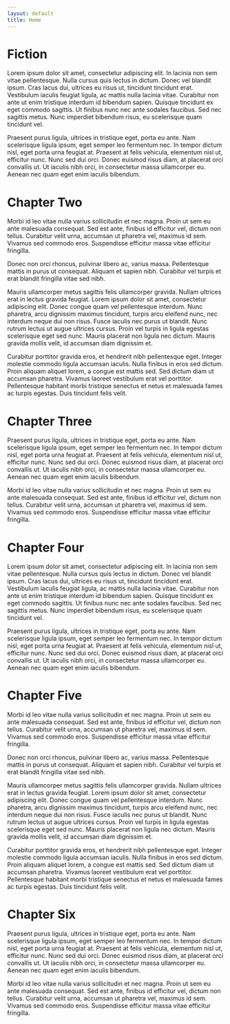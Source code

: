 ```yaml
---
layout: default
title: Home
---
```


<h1>Fiction</h1>

<x-book>
    <span slot="left">
        <i class="icon fa fa-arrow-circle-left"></i>
    </span>
    <span slot='right'>
        <i class="icon fa fa-arrow-circle-right"></i>
    </span>
    <span slot="content">
        <p>Lorem ipsum dolor sit amet, consectetur adipiscing elit. In lacinia non sem vitae pellentesque. Nulla cursus quis lectus in dictum. Donec vel blandit ipsum. Cras lacus dui, ultrices eu risus ut, tincidunt tincidunt erat. Vestibulum iaculis feugiat ligula, ac mattis nulla lacinia vitae. Curabitur non ante ut enim tristique interdum id bibendum sapien. Quisque tincidunt ex eget commodo sagittis. Ut finibus nunc nec ante sodales faucibus. Sed nec sagittis metus. Nunc imperdiet bibendum risus, eu scelerisque quam tincidunt vel.</p>
        <p>Praesent purus ligula, ultrices in tristique eget, porta eu ante. Nam scelerisque ligula ipsum, eget semper leo fermentum nec. In tempor dictum nisl, eget porta urna feugiat at. Praesent at felis vehicula, elementum nisl ut, efficitur nunc. Nunc sed dui orci. Donec euismod risus diam, at placerat orci convallis ut. Ut iaculis nibh orci, in consectetur massa ullamcorper eu. Aenean nec quam eget enim iaculis bibendum.</p>
        <h1>Chapter Two</h1>
        <p>Morbi id leo vitae nulla varius sollicitudin et nec magna. Proin ut sem eu ante malesuada consequat. Sed est ante, finibus id efficitur vel, dictum non tellus. Curabitur velit urna, accumsan ut pharetra vel, maximus id sem. Vivamus sed commodo eros. Suspendisse efficitur massa vitae efficitur fringilla.</p>
        <p>Donec non orci rhoncus, pulvinar libero ac, varius massa. Pellentesque mattis in purus ut consequat. Aliquam et sapien nibh. Curabitur vel turpis et erat blandit fringilla vitae sed nibh.</p>
        <p>Mauris ullamcorper metus sagittis felis ullamcorper gravida. Nullam ultrices erat in lectus gravida feugiat. Lorem ipsum dolor sit amet, consectetur adipiscing elit. Donec congue quam vel pellentesque interdum. Nunc pharetra, arcu dignissim maximus tincidunt, turpis arcu eleifend nunc, nec interdum neque dui non risus. Fusce iaculis nec purus ut blandit. Nunc rutrum lectus ut augue ultrices cursus. Proin vel turpis in ligula egestas scelerisque eget sed nunc. Mauris placerat non ligula nec dictum. Mauris gravida mollis velit, id accumsan diam dignissim et.</p>
        <p>Curabitur porttitor gravida eros, et hendrerit nibh pellentesque eget. Integer molestie commodo ligula accumsan iaculis. Nulla finibus in eros sed dictum. Proin aliquam aliquet lorem, a congue est mattis sed. Sed dictum diam ut accumsan pharetra. Vivamus laoreet vestibulum erat vel porttitor. Pellentesque habitant morbi tristique senectus et netus et malesuada fames ac turpis egestas. Duis tincidunt felis velit.</p>
        <h1>Chapter Three</h1>
        <p>Praesent purus ligula, ultrices in tristique eget, porta eu ante. Nam scelerisque ligula ipsum, eget semper leo fermentum nec. In tempor dictum nisl, eget porta urna feugiat at. Praesent at felis vehicula, elementum nisl ut, efficitur nunc. Nunc sed dui orci. Donec euismod risus diam, at placerat orci convallis ut. Ut iaculis nibh orci, in consectetur massa ullamcorper eu. Aenean nec quam eget enim iaculis bibendum.</p>
        <p>Morbi id leo vitae nulla varius sollicitudin et nec magna. Proin ut sem eu ante malesuada consequat. Sed est ante, finibus id efficitur vel, dictum non tellus. Curabitur velit urna, accumsan ut pharetra vel, maximus id sem. Vivamus sed commodo eros. Suspendisse efficitur massa vitae efficitur fringilla.</p>
        <h1>Chapter Four</h1>
        <p>Lorem ipsum dolor sit amet, consectetur adipiscing elit. In lacinia non sem vitae pellentesque. Nulla cursus quis lectus in dictum. Donec vel blandit ipsum. Cras lacus dui, ultrices eu risus ut, tincidunt tincidunt erat. Vestibulum iaculis feugiat ligula, ac mattis nulla lacinia vitae. Curabitur non ante ut enim tristique interdum id bibendum sapien. Quisque tincidunt ex eget commodo sagittis. Ut finibus nunc nec ante sodales faucibus. Sed nec sagittis metus. Nunc imperdiet bibendum risus, eu scelerisque quam tincidunt vel.</p>
        <p>Praesent purus ligula, ultrices in tristique eget, porta eu ante. Nam scelerisque ligula ipsum, eget semper leo fermentum nec. In tempor dictum nisl, eget porta urna feugiat at. Praesent at felis vehicula, elementum nisl ut, efficitur nunc. Nunc sed dui orci. Donec euismod risus diam, at placerat orci convallis ut. Ut iaculis nibh orci, in consectetur massa ullamcorper eu. Aenean nec quam eget enim iaculis bibendum.</p>
        <h1>Chapter Five</h1>
        <p>Morbi id leo vitae nulla varius sollicitudin et nec magna. Proin ut sem eu ante malesuada consequat. Sed est ante, finibus id efficitur vel, dictum non tellus. Curabitur velit urna, accumsan ut pharetra vel, maximus id sem. Vivamus sed commodo eros. Suspendisse efficitur massa vitae efficitur fringilla.</p>
        <p>Donec non orci rhoncus, pulvinar libero ac, varius massa. Pellentesque mattis in purus ut consequat. Aliquam et sapien nibh. Curabitur vel turpis et erat blandit fringilla vitae sed nibh.</p>
        <p>Mauris ullamcorper metus sagittis felis ullamcorper gravida. Nullam ultrices erat in lectus gravida feugiat. Lorem ipsum dolor sit amet, consectetur adipiscing elit. Donec congue quam vel pellentesque interdum. Nunc pharetra, arcu dignissim maximus tincidunt, turpis arcu eleifend nunc, nec interdum neque dui non risus. Fusce iaculis nec purus ut blandit. Nunc rutrum lectus ut augue ultrices cursus. Proin vel turpis in ligula egestas scelerisque eget sed nunc. Mauris placerat non ligula nec dictum. Mauris gravida mollis velit, id accumsan diam dignissim et.</p>
        <p>Curabitur porttitor gravida eros, et hendrerit nibh pellentesque eget. Integer molestie commodo ligula accumsan iaculis. Nulla finibus in eros sed dictum. Proin aliquam aliquet lorem, a congue est mattis sed. Sed dictum diam ut accumsan pharetra. Vivamus laoreet vestibulum erat vel porttitor. Pellentesque habitant morbi tristique senectus et netus et malesuada fames ac turpis egestas. Duis tincidunt felis velit.</p>
        <h1>Chapter Six</h1>
        <p>Praesent purus ligula, ultrices in tristique eget, porta eu ante. Nam scelerisque ligula ipsum, eget semper leo fermentum nec. In tempor dictum nisl, eget porta urna feugiat at. Praesent at felis vehicula, elementum nisl ut, efficitur nunc. Nunc sed dui orci. Donec euismod risus diam, at placerat orci convallis ut. Ut iaculis nibh orci, in consectetur massa ullamcorper eu. Aenean nec quam eget enim iaculis bibendum.</p>
        <p>Morbi id leo vitae nulla varius sollicitudin et nec magna. Proin ut sem eu ante malesuada consequat. Sed est ante, finibus id efficitur vel, dictum non tellus. Curabitur velit urna, accumsan ut pharetra vel, maximus id sem. Vivamus sed commodo eros. Suspendisse efficitur massa vitae efficitur fringilla.</p>
    </span>
</x-book>
